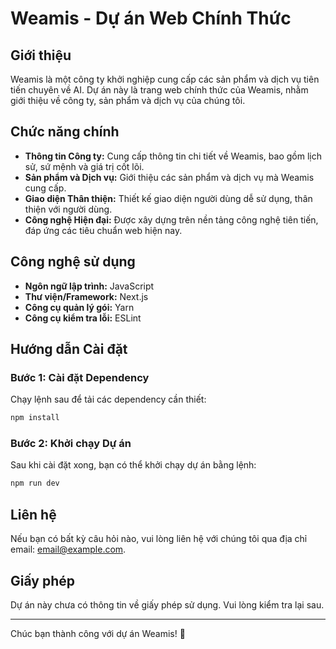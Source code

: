 # Weamis - Dự án Web Chính Thức

## Giới thiệu

Weamis là một công ty khởi nghiệp cung cấp các sản phẩm và dịch vụ tiên tiến chuyên về AI. Dự án này là trang web chính thức của Weamis, nhằm giới thiệu về công ty, sản phẩm và dịch vụ của chúng tôi.

## Chức năng chính

- **Thông tin Công ty:** Cung cấp thông tin chi tiết về Weamis, bao gồm lịch sử, sứ mệnh và giá trị cốt lõi.
- **Sản phẩm và Dịch vụ:** Giới thiệu các sản phẩm và dịch vụ mà Weamis cung cấp.
- **Giao diện Thân thiện:** Thiết kế giao diện người dùng dễ sử dụng, thân thiện với người dùng.
- **Công nghệ Hiện đại:** Được xây dựng trên nền tảng công nghệ tiên tiến, đáp ứng các tiêu chuẩn web hiện nay.

## Công nghệ sử dụng

- **Ngôn ngữ lập trình:** JavaScript
- **Thư viện/Framework:** Next.js
- **Công cụ quản lý gói:** Yarn
- **Công cụ kiểm tra lỗi:** ESLint

## Hướng dẫn Cài đặt

### Bước 1: Cài đặt Dependency

Chạy lệnh sau để tải các dependency cần thiết:
```bash
npm install
```

### Bước 2: Khởi chạy Dự án

Sau khi cài đặt xong, bạn có thể khởi chạy dự án bằng lệnh:
```bash
npm run dev
```

## Liên hệ

Nếu bạn có bất kỳ câu hỏi nào, vui lòng liên hệ với chúng tôi qua địa chỉ email: [email@example.com](mailto:email@example.com).

## Giấy phép

Dự án này chưa có thông tin về giấy phép sử dụng. Vui lòng kiểm tra lại sau.

---

Chúc bạn thành công với dự án Weamis! 🚀
